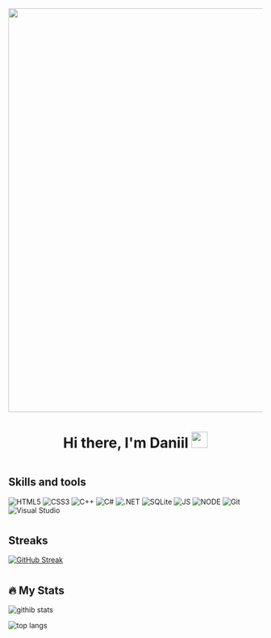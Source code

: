 <div id="header" align="center">
  <img src="https://media.giphy.com/media/smzfl3E7a4iHK/giphy.gif" width=600px height=800px "/>
</div>

<h1 align="center">Hi there, I'm Daniil</a>
<img src="https://github.com/blackcater/blackcater/raw/main/images/Hi.gif" height="32"/></h1>
<img src="https://komarev.com/ghpvc/?username=your-github-ermakovdaniil&style=flat-square&color=blue" alt=""/>

## Skills and tools

![HTML5](https://img.shields.io/badge/html5-%23E34F26.svg?style=for-the-badge&logo=html5&logoColor=black)
![CSS3](https://img.shields.io/badge/css3-%231572B6.svg?style=for-the-badge&logo=css3&logoColor=white)
![C++](https://img.shields.io/badge/C%2B%2B-00599C?style=for-the-badge&logo=c%2B%2B&logoColor=white)
![C#](https://img.shields.io/badge/c%23-%239b4e97.svg?style=for-the-badge&logo=csharp&logoColor=white)
![.NET](https://img.shields.io/badge/.NET-5C2D91?style=for-the-badge&logo=.net&logoColor=white)
![SQLite](https://img.shields.io/badge/SQLite-07405E?style=for-the-badge&logo=sqlite&logoColor=white)
![JS](https://img.shields.io/badge/JavaScript-%23f7e018.svg?style=for-the-badge&logo=javascript&logoColor=black)
![NODE](https://img.shields.io/badge/Node.js-43853D?style=for-the-badge&logo=node.js&logoColor=white)
![Git](https://img.shields.io/badge/git-%23F05033.svg?style=for-the-badge&logo=git&logoColor=black)
![Visual Studio](https://img.shields.io/badge/Visual%20Studio-9b4e97.svg?style=for-the-badge&logo=visual-studio&logoColor=white)
<h1></h1>

## Streaks

[![GitHub Streak](http://github-readme-streak-stats.herokuapp.com?user=ermakovdaniil&theme=dark&background=000000)](https://git.io/streak-stats)

<h1></h1>

## 🔥 My Stats

![githib stats](https://github-readme-stats-git-masterrstaa-rickstaa.vercel.app/api?username=ermakovdaniil&hide_border=true&count_private=true&include_all_commits=true&layout=compact&show_icons=true&theme=cobalt&icon_color=5194f0&bg_color=0d1117&locale=en)

![top langs](https://github-readme-stats-git-masterrstaa-rickstaa.vercel.app/api/top-langs/?username=ermakovdaniil&langs_count=7&hide=css,scss&layout=compact&hide_border=true&theme=dark&icon_color=5194f0&bg_color=0d1117)
